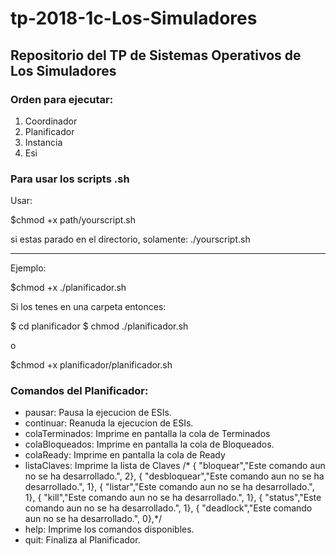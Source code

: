 # tp-2018-1c-Los-Simuladores
## Repositorio del TP de Sistemas Operativos de Los Simuladores

### Orden para ejecutar:

1) Coordinador
2) Planificador
3) Instancia
4) Esi

### Para usar los scripts .sh
Usar: 

$chmod +x path/yourscript.sh

si estas parado en el directorio, solamente: ./yourscript.sh
 
----

Ejemplo:

$chmod +x ./planificador.sh

Si los tenes en una carpeta entonces:

$ cd planificador
$ chmod ./planificador.sh

o

$chmod +x planificador/planificador.sh

### Comandos del Planificador:
- pausar: Pausa la ejecucion de ESIs.
- continuar: Reanuda la ejecucion de ESIs.
- colaTerminados:  Imprime en pantalla la cola de Terminados
- colaBloqueados: Imprime en pantalla la cola de Bloqueados.
- colaReady: Imprime en pantalla la cola de Ready
- listaClaves: Imprime la lista de Claves
		/*		{ "bloquear","Este comando aun no se ha desarrollado.", 2},
		 { "desbloquear","Este comando aun no se ha desarrollado.", 1},
		 { "listar","Este comando aun no se ha desarrollado.", 1},
		 { "kill","Este comando aun no se ha desarrollado.", 1},
		 { "status","Este comando aun no se ha desarrollado.", 1},
		 { "deadlock","Este comando aun no se ha desarrollado.", 0},*/
- help: Imprime los comandos disponibles.
- quit: Finaliza al Planificador.